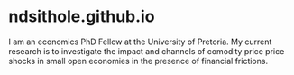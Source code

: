 # ndsithole.github.io
I am an economics PhD Fellow at the University of Pretoria. My current research is to investigate the impact and channels of comodity price price shocks in small open economies in the presence of financial frictions. 
